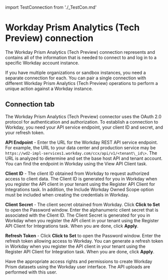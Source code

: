 import TestConnection from './_TestCon.md'

# Workday Prism Analytics \(Tech Preview\) connection 

<head>
  <meta name="guidename" content="Integration"/>
  <meta name="context" content="GUID-496bbf37-b0da-4dc3-ac4e-de944dd30250"/>
</head>


The Workday Prism Analytics \(Tech Preview\) connection represents and contains all of the information that is needed to connect to and log in to a specific Workday account instance.

If you have multiple organizations or sandbox instances, you need a separate connection for each. You can pair a single connection with different Workday Prism Analytics \(Tech Preview\) operations to perform a unique action against a Workday instance.

## Connection tab 

The Workday Prism Analytics \(Tech Preview\) connector uses the OAuth 2.0 protocol for authentication and authorization. To establish a connection to Workday, you need your API service endpoint, your client ID and secret, and your refresh token.

**API Endpoint** -
 Enter the URL for the Workday REST API service endpoint. For example, the URL to your data center and production service may be `https://wd2-impl-services1.workday.com/ccx/api/v1/<tenant\_id\>`. The URL is analyzed to determine and set the base host API and tenant account. You can find the endpoint in Workday using the View API Client task.

**Client ID** -
  The client ID obtained from Workday to request authorized access to client data. The Client ID is generated for you in Workday when you register the API client in your tenant using the Register API Client for Integrations task. In addition, the Include Workday Owned Scope option must be included when creating the credentials in Workday.

**Client Secret** -
 The client secret obtained from Workday. Click **Click to Set** to open the Password window. Enter the alphanumeric client secret that is associated with the Client ID. The Client Secret is generated for you in Workday when you register the API client in your tenant using the Register API Client for Integrations task. When you are done, click **Apply**.

**Refresh Token** -
 Click **Click to Set** to open the Password window. Enter the refresh token allowing access to Workday. You can generate a refresh token in Workday when you register the API client in your tenant using the Register API Client for Integration task. When you are done, click **Apply**.

 Have the appropriate access rights and permissions to create Workday Prism datasets using the Workday user interface. The API uploads are performed with this user.


<TestConnection />